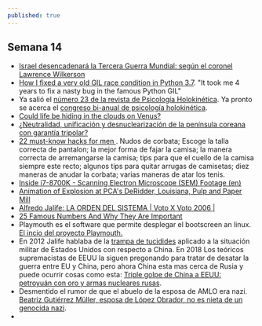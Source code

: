 ```yaml
---
published: true
---
```

## Semana 14

- [Israel desencadenará la Tercera Guerra Mundial: según el coronel Lawrence Wilkerson](http://www.jornada.unam.mx/2018/04/04/opinion/022o1pol)
- [How I fixed a very old GIL race condition in Python 3.7](https://vstinner.github.io/python37-gil-change.html). "It took me 4 years to fix a nasty bug in the famous Python GIL"
- Ya salió el [número 23 de la revista de Psicología Holokinética](http://revista.psicologiaholokinetica.org/sites/default/files/REVISTAPH-23.pdf). Ya pronto se acerca el [congreso bi-anual de psicología holokinética](https://www.percepcionunitaria.org/es/xv-congreso-de-psicolog-holokin-tica).
- [Could life be hiding in the clouds on Venus?](https://www.zmescience.com/science/venus-life-atmosphere-7135132/)
- [¿Neutralidad, unificación y desnuclearización de la península coreana con garantía tripolar?](http://www.jornada.unam.mx/2018/04/01/opinion/010o1pol)
- [22 must-know hacks for men ](https://www.youtube.com/watch?v=56jXh_z7Ja0). Nudos de corbata; Escoge la talla correcta de pantalon; la mejor forma de fajar la camisa; la manera correcta de arremangarse la camisa; tips para que el cuello de la camisa siempre este recto; algunos tips para quitar arrugas de camisetas; diez maneras de anudar la corbata; varias maneras de atar los tenis.
- [Inside i7-8700K - Scanning Electron Microscope (SEM) Footage (en)](https://www.youtube.com/watch?v=O_iu48VTRDE)
- [Animation of Explosion at PCA's DeRidder, Louisiana, Pulp and Paper Mill](https://www.youtube.com/watch?v=a96kriSo6EQ)
- [Alfredo Jalife: LA ORDEN DEL SISTEMA | Voto X Voto 2006 |](https://www.youtube.com/watch?v=zCmvZV9CPqI)
- [25 Famous Numbers And Why They Are Important](https://www.youtube.com/watch?time_continue=2&v=c5jep7S8yxA)
- Playmouth es el software que permite desplegar el bootscreen an linux. [El incio del proyecto Playmouth.](https://blog.fpmurphy.com/2009/09/project-plymouth.html)
- En 2012 Jalife hablaba de la [trampa de tucidides](http://www.jornada.unam.mx/2012/06/03/opinion/018o1pol) aplicado a la situación militar de Estados Unidos con respecto a China. En 2018 Los teóricos supremacistas de EEUU la siguen pregonando para tratar de desatar la guerra entre EU y China, pero ahora China esta mas cerca de Rusia y puede ocurrir cosas como esta: [Triple golpe de China a EEUU: petroyuán con oro y armas nucleares rusas](https://mundo.sputniknews.com/firmas/201803301077462812-petroleo-washington-pekin-potencia/).
- Desmentido el rumor de que el abuelo de la esposa de AMLO era nazi. [Beatriz Gutiérrez Müller, esposa de López Obrador, no es nieta de un genocida nazi](https://verificado.mx/gutierrez-muller-lopez-obrador-nieta-nazi/).
-

